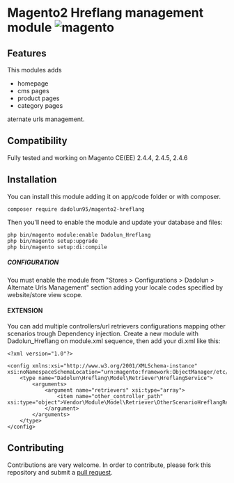 # Magento2 Hreflang management module <img src="https://avatars.githubusercontent.com/u/168457?s=40&v=4" alt="magento" /> 

## Features
This modules adds
- homepage
- cms pages
- product pages
- category pages

aternate urls management.

## Compatibility
Fully tested and working on Magento CE(EE) 2.4.4, 2.4.5, 2.4.6

## Installation
You can install this module adding it on app/code folder or with composer.
```
composer require dadolun95/magento2-hreflang
```
Then you'll need to enable the module and update your database and files:
```
php bin/magento module:enable Dadolun_Hreflang
php bin/magento setup:upgrade
php bin/magento setup:di:compile
```

##### CONFIGURATION
You must enable the module from "Stores > Configurations > Dadolun > Alternate Urls Management" section adding your locale codes specified by website/store view scope.

#### EXTENSION
You can add multiple controllers/url retrievers configurations mapping other scenarios trough Dependency injection.
Create a new module with Dadolun_Hreflang on module.xml sequence, then add your di.xml like this:
```
<?xml version="1.0"?>

<config xmlns:xsi="http://www.w3.org/2001/XMLSchema-instance" xsi:noNamespaceSchemaLocation="urn:magento:framework:ObjectManager/etc/config.xsd">
    <type name="Dadolun\Hreflang\Model\Retriever\HreflangService">
        <arguments>
            <argument name="retrievers" xsi:type="array">
                <item name="other_controller_path" xsi:type="object">Vendor\Module\Model\Retriever\OtherScenarioHreflangRetriever</item>
            </argument>
        </arguments>
    </type>
</config>
```

## Contributing
Contributions are very welcome. In order to contribute, please fork this repository and submit a [pull request](https://docs.github.com/en/free-pro-team@latest/github/collaborating-with-issues-and-pull-requests/creating-a-pull-request).
